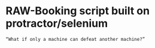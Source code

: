 # RAW-Booking script built on protractor/selenium

`“What if only a machine can defeat another machine?”`